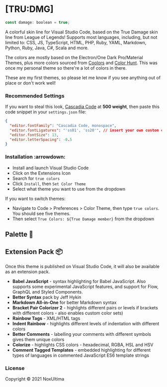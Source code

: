 # [TRU:DMG]

```js
const damage: boolean = true;
```

A colorful skin line for Visual Studio Code, based on the True Damage skin line from League of Legends! Supports most languages, including, but not limited to: CSS, JS, TypeScript, HTML, PHP, Ruby, YAML, Markdown, Python, Ruby, Java, C#, Scala and more. 

The colors are mostly based on the Electron/One Dark Pro/Material Themes, plus more colors sourced from [Coolors](coolors.co) and [Color Hunt](colorhunt.com). This was once my personal theme so there're a lot of colors in there.

These are my first themes, so please let me know if you see anything out of place or don't work well!

### Recommended Settings 

If you want to steal this look, [Cascadia Code](https://github.com/microsoft/cascadia-code) at **500 weight**, then paste this code snippet in your `settings.json` file:

```json
{
  "editor.fontFamily": "Cascadia Code, monospace",
  "editor.fontLigatures": "'ss01', 'ss20'", // insert your own custom configuration here
  "editor.fontSize": 13,
  "editor.letterSpacing": -0.5
}
```

### Installation :arrowdown:

- Install and launch Visual Studio Code
- Click on the Extensions Icon
- Search for `true colors`
- Click `Install`, then `Set Color Theme`
- Select what theme you want to use from the dropdown

If you want to switch themes:

- Navigate to Code > Preferences > Color Theme, then type `true colors`. You should see five themes.
- Then select `True Colors: ${True Damage member}` from the dropdown

## Palette 🎨

## Extension Pack 📦

Once this theme is published on Visual Studio Code, it will also be available as an extension pack.

- **Babel JavaScript** - syntax highlighting for Babel JavaScript. Also supports some experimental JavaScript features, and support for Flow, GraphQL and Styled Components.
- **Better Syntax** pack by Jeff Hykin
- **Markdown All-in-One** for better Markdown syntax
- **Bracket Pair Colorizer 2** - highlights different pairs or levels if brackets with different colors - also enables custom color sets)
- **Rainbow Tags** - XML/HTML tags
- **Indent Rainbow** - highlights different levels of indentation with different colors
- **Better Comments** - labelling your comments with different symbols gives them unique colors
- **Colorize** - highlights CSS colors - hexadecimal, RGBA, HSL and HSV
- **Comment Tagged Templates** - embedded highlighting for different types of languages in commented JavaScript ES6 template strings

### License

Copyright &copy; 2021 NoxUltima

